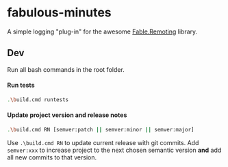 # fabulous-minutes

A simple logging "plug-in" for the awesome [Fable.Remoting](https://github.com/Zaid-Ajaj/Fable.Remoting) library.

## Dev

Run all bash commands in the root folder.

#### Run tests

```bash
.\build.cmd runtests
```

#### Update project version and release notes

```bash
.\build.cmd RN [semver:patch || semver:minor || semver:major]
```

Use `.\build.cmd RN` to update current release with git commits. Add `semver:xxx` to increase project to the 
next chosen semantic version **and** add all new commits to that version.